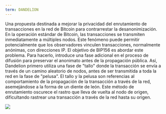 ```yaml
---
term: DANDELION
---
```


Una propuesta destinada a mejorar la privacidad del enrutamiento de transacciones en la red de Bitcoin para contrarrestar la desanonimización. En la operación estándar de Bitcoin, las transacciones se transmiten inmediatamente a múltiples nodos. Este fenómeno puede permitir potencialmente que los observadores vinculen transacciones, normalmente anónimas, con direcciones IP. El objetivo de BIP156 es abordar este problema. Para hacerlo, introduce una fase adicional en el proceso de difusión para preservar el anonimato antes de la propagación pública. Así, Dandelion primero utiliza una fase de "tallo" donde la transacción se envía a través de un camino aleatorio de nodos, antes de ser transmitida a toda la red en la fase de "pelusa". El tallo y la pelusa son referencias al comportamiento de la propagación de la transacción a través de la red, asemejándose a la forma de un diente de león. Este método de enrutamiento oscurece el rastro que lleva de vuelta al nodo de origen, dificultando rastrear una transacción a través de la red hasta su origen.

![](../../dictionnaire/assets/36.png)